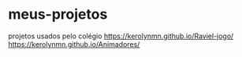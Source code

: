 # meus-projetos
projetos usados pelo colégio
https://kerolynmn.github.io/Raviel-jogo/
https://kerolynmn.github.io/Animadores/
